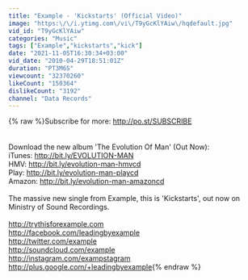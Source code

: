 ```yaml
---
title: "Example - 'Kickstarts' (Official Video)"
image: "https:\/\/i.ytimg.com\/vi\/T9yGcKlYAiw\/hqdefault.jpg"
vid_id: "T9yGcKlYAiw"
categories: "Music"
tags: ["Example","kickstarts","kick"]
date: "2021-11-05T16:30:34+03:00"
vid_date: "2010-04-29T18:51:01Z"
duration: "PT3M6S"
viewcount: "32370260"
likeCount: "150364"
dislikeCount: "3192"
channel: "Data Records"
---
```

{% raw %}Subscribe for more: <a rel="nofollow" target="blank" href="http://po.st/SUBSCRIBE">http://po.st/SUBSCRIBE</a><br /><br /><br />Download the new album 'The Evolution Of Man' (Out Now):<br />iTunes: <a rel="nofollow" target="blank" href="http://bit.ly/EVOLUTION-MAN">http://bit.ly/EVOLUTION-MAN</a><br />HMV: <a rel="nofollow" target="blank" href="http://bit.ly/evolution-man-hmvcd">http://bit.ly/evolution-man-hmvcd</a><br />Play: <a rel="nofollow" target="blank" href="http://bit.ly/evolution-man-playcd">http://bit.ly/evolution-man-playcd</a><br />Amazon: <a rel="nofollow" target="blank" href="http://bit.ly/evolution-man-amazoncd">http://bit.ly/evolution-man-amazoncd</a><br /><br />The massive new single from Example, this is 'Kickstarts', out now on Ministry of Sound Recordings. <br /><br /><a rel="nofollow" target="blank" href="http://trythisforexample.com">http://trythisforexample.com</a><br /><a rel="nofollow" target="blank" href="http://facebook.com/leadingbyexample">http://facebook.com/leadingbyexample</a><br /><a rel="nofollow" target="blank" href="http://twitter.com/example">http://twitter.com/example</a><br /><a rel="nofollow" target="blank" href="http://soundcloud.com/example">http://soundcloud.com/example</a><br /><a rel="nofollow" target="blank" href="http://instagram.com/exampstagram">http://instagram.com/exampstagram</a><br /><a rel="nofollow" target="blank" href="http://plus.google.com/+leadingbyexample">http://plus.google.com/+leadingbyexample</a>{% endraw %}
